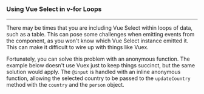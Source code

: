 ### Using Vue Select in v-for Loops
---

There may be times that you are including Vue Select within loops of data, such as a table. This can
pose some challenges when emitting events from the component, as you won't know which Vue Select 
instance emitted it. This can make it difficult to wire up with things like Vuex. 

Fortunately, you can solve this problem with an anonymous function. The example below doesn't use
Vuex just to keep things succinct, but the same solution would apply. The `@input` is handled 
with an inline anonymous function, allowing the selected country to be passed to the `updateCountry`
method with the `country` and the `person` object.  

<LoopedSelect />


